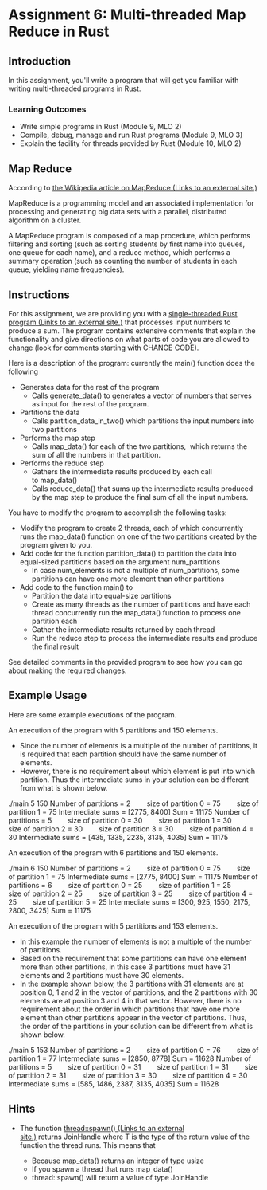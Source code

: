 # Assignment 6: Multi-threaded Map Reduce in Rust

## Introduction
In this assignment, you'll write a program that will get you familiar with writing multi-threaded programs in Rust.
### Learning Outcomes
- Write simple programs in Rust (Module 9, MLO 2)
- Compile, debug, manage and run Rust programs (Module 9, MLO 3)
- Explain the facility for threads provided by Rust (Module 10, MLO 2)
## Map Reduce
According to [the Wikipedia article on MapReduce (Links to an external site.)](https://en.wikipedia.org/wiki/MapReduce)

MapReduce is a programming model and an associated implementation for processing and generating big data sets with a parallel, distributed algorithm on a cluster.

A MapReduce program is composed of a map procedure, which performs filtering and sorting (such as sorting students by first name into queues, one queue for each name), and a reduce method, which performs a summary operation (such as counting the number of students in each queue, yielding name frequencies).
## Instructions
For this assignment, we are providing you with a [single-threaded Rust program (Links to an external site.)](https://repl.it/@cs344/pa6mapreducers) that processes input numbers to produce a sum. The program contains extensive comments that explain the functionality and give directions on what parts of code you are allowed to change (look for comments starting with CHANGE CODE).

Here is a description of the program: currently the main() function does the following

- Generates data for the rest of the program
  - Calls generate\_data() to generates a vector of numbers that serves as input for the rest of the program.
- Partitions the data
  - Calls partition\_data\_in\_two() which partitions the input numbers into two partitions
- Performs the map step
  - Calls map\_data() for each of the two partitions,  which returns the sum of all the numbers in that partition.
- Performs the reduce step
  - Gathers the intermediate results produced by each call to map\_data()
  - Calls reduce\_data() that sums up the intermediate results produced by the map step to produce the final sum of all the input numbers.

You have to modify the program to accomplish the following tasks:

- Modify the program to create 2 threads, each of which concurrently runs the map\_data() function on one of the two partitions created by the program given to you.
- Add code for the function partition\_data() to partition the data into equal-sized partitions based on the argument num\_partitions
  - In case num\_elements is not a multiple of num\_partitions, some partitions can have one more element than other partitions
- Add code to the function main() to
  - Partition the data into equal-size partitions
  - Create as many threads as the number of partitions and have each thread concurrently run the map\_data() function to process one partition each
  - Gather the intermediate results returned by each thread
  - Run the reduce step to process the intermediate results and produce the final result

See detailed comments in the provided program to see how you can go about making the required changes.
## Example Usage
Here are some example executions of the program.

An execution of the program with 5 partitions and 150 elements.

- Since the number of elements is a multiple of the number of partitions, it is required that each partition should have the same number of elements.
- However, there is no requirement about which element is put into which partition. Thus the intermediate sums in your solution can be different from what is shown below.

./main 5 150
Number of partitions = 2
`    `size of partition 0 = 75
`    `size of partition 1 = 75
Intermediate sums = [2775, 8400]
Sum = 11175
Number of partitions = 5
`    `size of partition 0 = 30
`    `size of partition 1 = 30
`    `size of partition 2 = 30
`    `size of partition 3 = 30
`    `size of partition 4 = 30
Intermediate sums = [435, 1335, 2235, 3135, 4035]
Sum = 11175

An execution of the program with 6 partitions and 150 elements.

./main 6 150
Number of partitions = 2
`    `size of partition 0 = 75
`    `size of partition 1 = 75
Intermediate sums = [2775, 8400]
Sum = 11175
Number of partitions = 6
`    `size of partition 0 = 25
`    `size of partition 1 = 25
`    `size of partition 2 = 25
`    `size of partition 3 = 25
`    `size of partition 4 = 25
`    `size of partition 5 = 25
Intermediate sums = [300, 925, 1550, 2175, 2800, 3425]
Sum = 11175

An execution of the program with 5 partitions and 153 elements.

- In this example the number of elements is not a multiple of the number of partitions.
- Based on the requirement that some partitions can have one element more than other partitions, in this case 3 partitions must have 31 elements and 2 partitions must have 30 elements.
- In the example shown below, the 3 partitions with 31 elements are at position 0, 1 and 2 in the vector of partitions, and the 2 partitions with 30 elements are at position 3 and 4 in that vector. However, there is no requirement about the order in which partitions that have one more element than other partitions appear in the vector of partitions. Thus, the order of the partitions in your solution can be different from what is shown below.

./main 5 153
Number of partitions = 2
`    `size of partition 0 = 76
`    `size of partition 1 = 77
Intermediate sums = [2850, 8778]
Sum = 11628
Number of partitions = 5
`    `size of partition 0 = 31
`    `size of partition 1 = 31
`    `size of partition 2 = 31
`    `size of partition 3 = 30
`    `size of partition 4 = 30
Intermediate sums = [585, 1486, 2387, 3135, 4035]
Sum = 11628
## Hints
- The function [thread::spawn() (Links to an external site.)](https://doc.rust-lang.org/std/thread/fn.spawn.html) returns JoinHandle<T> where T is the type of the return value of the function the thread runs. This means that
  - Because map\_data() returns an integer of type usize
  - If you spawn a thread that runs map\_data()
  - thread::spawn() will return a value of type JoinHandle<usize>

